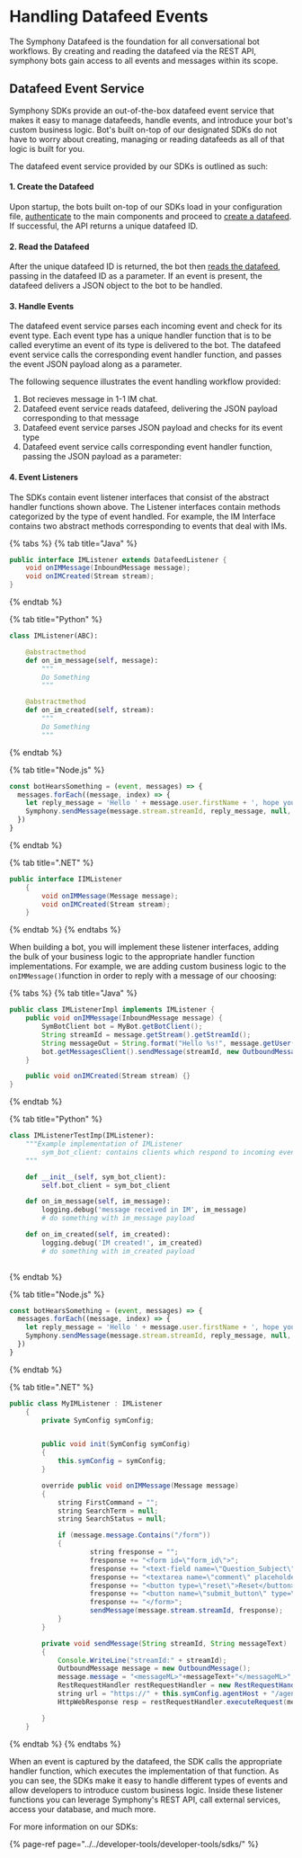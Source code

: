# Handling Datafeed Events

The Symphony Datafeed is the foundation for all conversational bot workflows.  By creating and reading the datafeed via the REST API, symphony bots gain access to all events and messages within its scope.

## Datafeed Event Service

Symphony SDKs provide an out-of-the-box datafeed event service that makes it easy to manage datafeeds, handle events, and introduce your bot's custom business logic. Bot's built on-top of our designated SDKs do not have to worry about creating, managing or reading datafeeds as all of that logic is built for you.  

The datafeed event service provided by our SDKs is outlined as such:

#### 1.  Create the Datafeed

Upon startup, the bots built on-top of our SDKs load in your configuration file, [authenticate](../authentication/) to the main components and proceed to [create a datafeed](https://developers.symphony.com/restapi/reference#create-messagesevents-stream-v4).  If successful, the API returns a unique datafeed ID.

#### 2.  Read the Datafeed

After the unique datafeed ID is returned, the bot  then [reads the datafeed](https://developers.symphony.com/restapi/reference#read-messagesevents-stream-v4), passing in the datafeed ID as a parameter.  If an event is present, the datafeed delivers a JSON object to the bot to be handled.  

#### 3.  Handle Events

The datafeed event service parses each incoming event and check for its event type.  Each event type has a unique handler function that is to be called everytime an event of its type is delivered to the bot.  The datafeed event service calls the corresponding event handler function, and passes the event JSON payload along as a parameter.  

The following sequence illustrates the event handling workflow provided:

1. Bot recieves message in 1-1 IM chat.
2. Datafeed event service reads datafeed, delivering the JSON payload corresponding to that message
3. Datafeed event service parses JSON payload and checks for its event type
4. Datafeed event service calls corresponding event handler function, passing the JSON payload as a parameter:

#### 4.  Event Listeners

The SDKs contain event listener interfaces that consist of the abstract handler functions shown above.  The Listener interfaces contain methods categorized by the type of event handled.  For example, the IM Interface contains two abstract methods corresponding to events that deal with IMs.     

{% tabs %}
{% tab title="Java" %}
```java
public interface IMListener extends DatafeedListener {
    void onIMMessage(InboundMessage message);
    void onIMCreated(Stream stream);
}
```
{% endtab %}

{% tab title="Python" %}
```python
class IMListener(ABC):

    @abstractmethod
    def on_im_message(self, message):
        """
        Do Something
        """

    @abstractmethod
    def on_im_created(self, stream):
        """
        Do Something
        """
```
{% endtab %}

{% tab title="Node.js" %}
```javascript
const botHearsSomething = (event, messages) => {
  messages.forEach((message, index) => {
    let reply_message = 'Hello ' + message.user.firstName + ', hope you are doing well!!'
    Symphony.sendMessage(message.stream.streamId, reply_message, null, Symphony.MESSAGEML_FORMAT)
  })
}
```
{% endtab %}

{% tab title=".NET" %}
```java
public interface IIMListener
    {
        void onIMMessage(Message message);
        void onIMCreated(Stream stream);
    }
```
{% endtab %}
{% endtabs %}

When building a bot, you will implement these listener interfaces, adding the bulk of your business logic to the appropriate handler function implementations.  For example, we are adding custom business logic to the `onIMMessage()`function in order to reply with a message of our choosing:

{% tabs %}
{% tab title="Java" %}
```java
public class IMListenerImpl implements IMListener {
    public void onIMMessage(InboundMessage message) {
        SymBotClient bot = MyBot.getBotClient();
        String streamId = message.getStream().getStreamId();
        String messageOut = String.format("Hello %s!", message.getUser().getDisplayName());
        bot.getMessagesClient().sendMessage(streamId, new OutboundMessage(messageOut));
    }

    public void onIMCreated(Stream stream) {}
}
```
{% endtab %}

{% tab title="Python" %}
```python
class IMListenerTestImp(IMListener):
    """Example implementation of IMListener
        sym_bot_client: contains clients which respond to incoming events
    """

    def __init__(self, sym_bot_client):
        self.bot_client = sym_bot_client

    def on_im_message(self, im_message):
        logging.debug('message received in IM', im_message)
        # do something with im_message payload

    def on_im_created(self, im_created):
        logging.debug('IM created!', im_created)
        # do something with im_created payload
        
```
{% endtab %}

{% tab title="Node.js" %}
```javascript
const botHearsSomething = (event, messages) => {
  messages.forEach((message, index) => {
    let reply_message = 'Hello ' + message.user.firstName + ', hope you are doing well!!'
    Symphony.sendMessage(message.stream.streamId, reply_message, null, Symphony.MESSAGEML_FORMAT)
  })
}
```
{% endtab %}

{% tab title=".NET" %}
```java
public class MyIMListener : IMListener
    {
        private SymConfig symConfig;


        public void init(SymConfig symConfig)
        {
            this.symConfig = symConfig;
        }

        override public void onIMMessage(Message message)
        {
            string FirstCommand = "";
            string SearchTerm = null;
            string SearchStatus = null;

            if (message.message.Contains("/form"))
            {
                    string fresponse = "";
                    fresponse += "<form id=\"form_id\">";
                    fresponse += "<text-field name=\"Question_Subject\" required=\"true\" placeholder=\"Ask a Question\" />";
                    fresponse += "<textarea name=\"comment\" placeholder=\"Add details (optional)\" required=\"false\"></textarea>";
                    fresponse += "<button type=\"reset\">Reset</button>";
                    fresponse += "<button name=\"submit_button\" type=\"action\">Submit</button>";
                    fresponse += "</form>";
                    sendMessage(message.stream.streamId, fresponse);
            }
        }

        private void sendMessage(String streamId, String messageText)
        {
            Console.WriteLine("streamId:" + streamId);
            OutboundMessage message = new OutboundMessage();
            message.message = "<messageML>"+messageText+"</messageML>";                
            RestRequestHandler restRequestHandler = new RestRequestHandler();
            string url = "https://" + this.symConfig.agentHost + "/agent/v4/stream/" + streamId + "/message/create";
            HttpWebResponse resp = restRequestHandler.executeRequest(message, url, false, WebRequestMethods.Http.Post, symConfig, true);

        }
    }
```
{% endtab %}
{% endtabs %}

When an event is captured by the datafeed, the SDK calls the appropriate handler function, which executes the implementation of that function.  As you can see, the SDKs make it easy to handle different types of events and allow developers to introduce custom business logic.  Inside these listener functions you can leverage Symphony's REST API, call external services, access your database, and much more. 

For more information on our SDKs:

{% page-ref page="../../developer-tools/developer-tools/sdks/" %}

